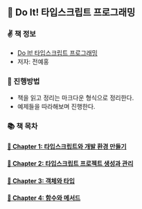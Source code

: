 ## 🐤 Do It! 타입스크립트 프로그래밍

### ✌️ 책 정보
- [Do It! 타입스크립트 프로그래밍](http://www.yes24.com/Product/Goods/89328106?OzSrank=1)
- 저자: 전예홍

### 🎯 진행방법
- 책을 읽고 정리는 마크다운 형식으로 정리한다.
- 예제들을 따라해보며 진행한다.

### 📚 책 목차

#### [🎈 Chapter 1: 타입스크립트와 개발 환경 만들기](https://github.com/saseungmin/typescript_programming_study/tree/master/Chapter%201)

#### [🎈 Chapter 2: 타입스크립트 프로젝트 생성과 관리](https://github.com/saseungmin/typescript_programming_study/tree/master/Chapter%202)

#### [🎈 Chapter 3: 객체와 타입](https://github.com/saseungmin/typescript_programming_study/tree/master/Chapter%203)

#### [🎈 Chapter 4: 함수와 메서드](https://github.com/saseungmin/typescript_programming_study/tree/master/Chapter%204)